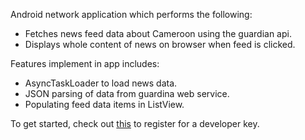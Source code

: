 
Android network application which performs the following:
- Fetches news feed data about Cameroon using the guardian api.
- Displays whole content of news on browser when feed is clicked.

Features implement in app includes:
 - AsyncTaskLoader to load news data.
 - JSON parsing of data from guardina web service.
 - Populating feed data items in ListView.
 
 To get started, check out [this](http://open-platform.theguardian.com/access/) to register for a developer key.
 
 

